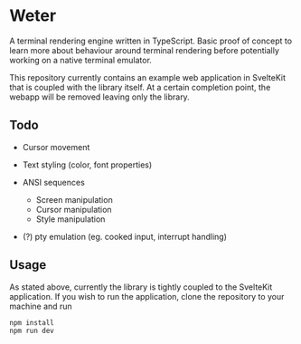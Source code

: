 # Weter 
A terminal rendering engine written in TypeScript. Basic proof of concept to 
learn more about behaviour around terminal rendering before potentially working
on a native terminal emulator. 

This repository currently contains an example web application in SvelteKit that
is coupled with the library itself. At a certain completion point, the webapp
will be removed leaving only the library.

## Todo
- Cursor movement
- Text styling (color, font properties)
- ANSI sequences
  - Screen manipulation
  - Cursor manipulation
  - Style manipulation

- (?) pty emulation (eg. cooked input, interrupt handling)

## Usage
As stated above, currently the library is tightly coupled to the SvelteKit application.
If you wish to run the application, clone the repository to your machine and run
```sh
npm install
npm run dev
```
